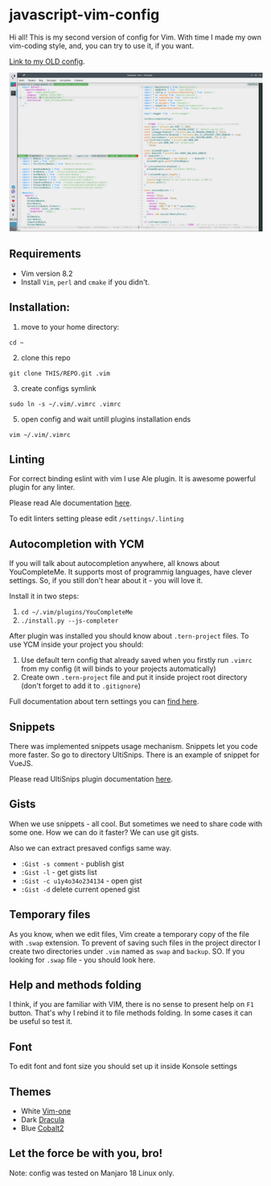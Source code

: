 # javascript-vim-config

Hi all! This is my second version of config for Vim. With time I made my own vim-coding style, and, you can try to use it, if you want.

[Link to my OLD config](https://github.com/PinkyRabbit/nodejs-python-vim-config).

![Vim image](https://raw.githubusercontent.com/PinkyRabbit/my-js-vim-cfg-v2/master/vim-demo.png "Vim image")

## Requirements

* Vim version 8.2
* Install `Vim`, `perl` and `cmake` if you didn't.

## Installation:

1. move to your home directory:

```
cd ~
```

2. clone this repo

```
git clone THIS/REPO.git .vim
```

3. create configs symlink

```
sudo ln -s ~/.vim/.vimrc .vimrc
```

5. open config and wait untill plugins installation ends

```
vim ~/.vim/.vimrc
```

## Linting

For correct binding eslint with vim I use Ale plugin. It is awesome powerful plugin for any linter.

Please read Ale documentation [here](https://github.com/dense-analysis/ale).

To edit linters setting please edit `/settings/.linting`

## Autocompletion with YCM

If you will talk about autocompletion anywhere, all knows about YouCompleteMe. It supports most of programmig languages, have clever settings. So, if you still don't hear about it - you will love it.

Install it in two steps:
1. `cd ~/.vim/plugins/YouCompleteMe`
2. `./install.py --js-completer`

After plugin was installed you should know about `.tern-project` files. To use YCM inside your project you should:
1. Use default tern config that already saved when you firstly run `.vimrc` from my config (it will binds to your projects automatically)
2. Create own `.tern-project` file and put it inside project root directory (don't forget to add it to `.gitignore`)

Full documentation about tern settings you can [find here](https://ternjs.net/doc/manual.html).

## Snippets

There was implemented snippets usage mechanism. Snippets let you code more faster. So go to directory UltiSnips. There is an example of snippet for VueJS.

Please read UltiSnips plugin documentation [here](https://github.com/SirVer/ultisnips). 

## Gists

When we use snippets - all cool. But sometimes we need to share code with some one. How we can do it faster? We can use git gists.

Also we can extract presaved configs same way.

* `:Gist -s comment` - publish gist
* `:Gist -l` - get gists list
* `:Gist -c u1y4o34o234134` - open gist
* `:Gist -d` delete current opened gist

## Temporary files

As you know, when we edit files, Vim create a temporary copy of the file with `.swap` extension. To prevent of saving such files in the project director I create two directories under `.vim` named as `swap` and `backup`. SO. If you looking for `.swap` file - you should look here.

## Help and methods folding

I think, if you are familiar with VIM, there is no sense to present help on `F1` button. That's why I rebind it to file methods folding. In some cases it can be useful so test it.

## Font

To edit font and font size you should set up it inside Konsole settings

## Themes

* White [Vim-one](https://github.com/rakr/vim-one)
* Dark [Dracula](https://github.com/crusoexia/vim-dracula)
* Blue [Cobalt2](https://github.com/GertjanReynaert/cobalt2-vim-theme)

## Let the force be with you, bro!

Note: config was tested on Manjaro 18 Linux only.
